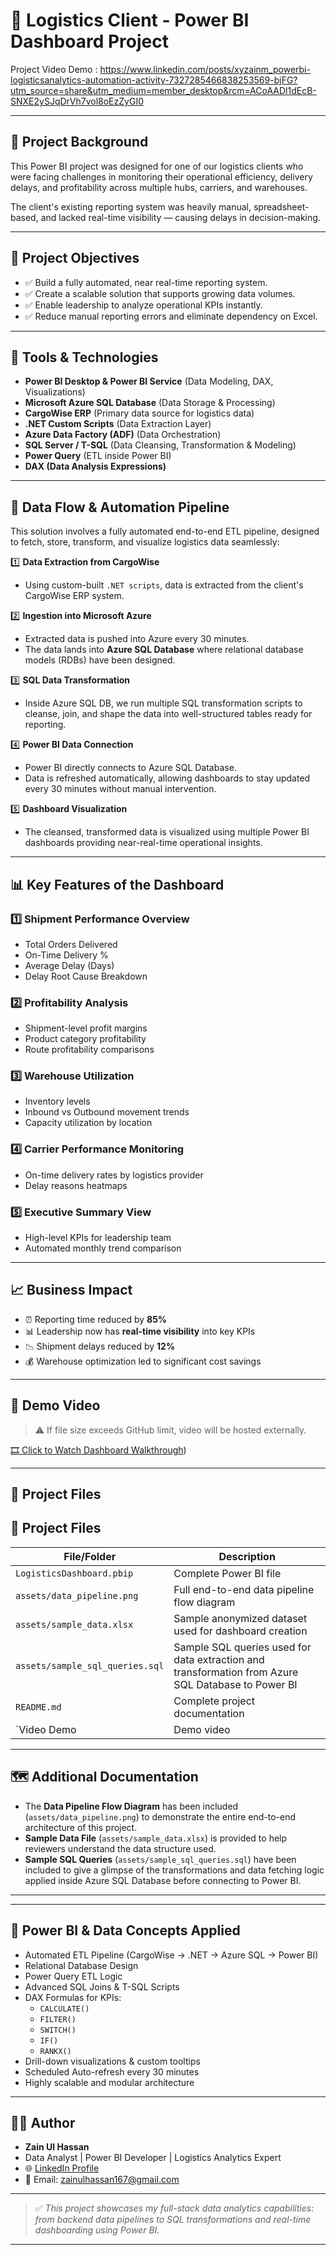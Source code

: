 # 🚚 Logistics Client - Power BI Dashboard Project

Project Video Demo : https://www.linkedin.com/posts/xyzainm_powerbi-logisticsanalytics-automation-activity-7327285466838253569-bjFG?utm_source=share&utm_medium=member_desktop&rcm=ACoAADl1dEcB-SNXE2ySJqDrVh7vol8oEzZyGI0

---

## 📝 Project Background

This Power BI project was designed for one of our logistics clients who were facing challenges in monitoring their operational efficiency, delivery delays, and profitability across multiple hubs, carriers, and warehouses.

The client's existing reporting system was heavily manual, spreadsheet-based, and lacked real-time visibility — causing delays in decision-making.

---

## 🎯 Project Objectives

- ✅ Build a fully automated, near real-time reporting system.
- ✅ Create a scalable solution that supports growing data volumes.
- ✅ Enable leadership to analyze operational KPIs instantly.
- ✅ Reduce manual reporting errors and eliminate dependency on Excel.

---

## 🔧 Tools & Technologies

- **Power BI Desktop & Power BI Service** (Data Modeling, DAX, Visualizations)
- **Microsoft Azure SQL Database** (Data Storage & Processing)
- **CargoWise ERP** (Primary data source for logistics data)
- **.NET Custom Scripts** (Data Extraction Layer)
- **Azure Data Factory (ADF)** (Data Orchestration)
- **SQL Server / T-SQL** (Data Cleansing, Transformation & Modeling)
- **Power Query** (ETL inside Power BI)
- **DAX (Data Analysis Expressions)**

---

## 🔄 Data Flow & Automation Pipeline

This solution involves a fully automated end-to-end ETL pipeline, designed to fetch, store, transform, and visualize logistics data seamlessly:

1️⃣ **Data Extraction from CargoWise**
- Using custom-built `.NET scripts`, data is extracted from the client's CargoWise ERP system.

2️⃣ **Ingestion into Microsoft Azure**
- Extracted data is pushed into Azure every 30 minutes.
- The data lands into **Azure SQL Database** where relational database models (RDBs) have been designed.

3️⃣ **SQL Data Transformation**
- Inside Azure SQL DB, we run multiple SQL transformation scripts to cleanse, join, and shape the data into well-structured tables ready for reporting.

4️⃣ **Power BI Data Connection**
- Power BI directly connects to Azure SQL Database.
- Data is refreshed automatically, allowing dashboards to stay updated every 30 minutes without manual intervention.

5️⃣ **Dashboard Visualization**
- The cleansed, transformed data is visualized using multiple Power BI dashboards providing near-real-time operational insights.

---

## 📊 Key Features of the Dashboard

### 1️⃣ Shipment Performance Overview
- Total Orders Delivered
- On-Time Delivery %
- Average Delay (Days)
- Delay Root Cause Breakdown

### 2️⃣ Profitability Analysis
- Shipment-level profit margins
- Product category profitability
- Route profitability comparisons

### 3️⃣ Warehouse Utilization
- Inventory levels
- Inbound vs Outbound movement trends
- Capacity utilization by location

### 4️⃣ Carrier Performance Monitoring
- On-time delivery rates by logistics provider
- Delay reasons heatmaps

### 5️⃣ Executive Summary View
- High-level KPIs for leadership team
- Automated monthly trend comparison

---

## 📈 Business Impact

- ⏰ Reporting time reduced by **85%**
- 📊 Leadership now has **real-time visibility** into key KPIs
- 📉 Shipment delays reduced by **12%**
- 💰 Warehouse optimization led to significant cost savings

---

## 🎥 Demo Video

> ⚠ If file size exceeds GitHub limit, video will be hosted externally.

[🎞️ Click to Watch Dashboard Walkthrough](https://www.linkedin.com/posts/xyzainm_powerbi-logisticsanalytics-automation-activity-7327285466838253569-bjFG?utm_source=share&utm_medium=member_desktop&rcm=ACoAADl1dEcB-SNXE2ySJqDrVh7vol8oEzZyGI0))

---

## 📁 Project Files

## 📁 Project Files

| File/Folder | Description |
|-------------|-------------|
| `LogisticsDashboard.pbip` | Complete Power BI file |
| `assets/data_pipeline.png` | Full end-to-end data pipeline flow diagram |
| `assets/sample_data.xlsx` | Sample anonymized dataset used for dashboard creation |
| `assets/sample_sql_queries.sql` | Sample SQL queries used for data extraction and transformation from Azure SQL Database to Power BI |
| `README.md` | Complete project documentation |
| `Video Demo | Demo video |

---

## 🗺️ Additional Documentation

- The **Data Pipeline Flow Diagram** has been included (`assets/data_pipeline.png`) to demonstrate the entire end-to-end architecture of this project.
- **Sample Data File** (`assets/sample_data.xlsx`) is provided to help reviewers understand the data structure used.
- **Sample SQL Queries** (`assets/sample_sql_queries.sql`) have been included to give a glimpse of the transformations and data fetching logic applied inside Azure SQL Database before connecting to Power BI.

---


---

## 🚀 Power BI & Data Concepts Applied

- Automated ETL Pipeline (CargoWise → .NET → Azure SQL → Power BI)
- Relational Database Design
- Power Query ETL Logic
- Advanced SQL Joins & T-SQL Scripts
- DAX Formulas for KPIs:
  - `CALCULATE()`
  - `FILTER()`
  - `SWITCH()`
  - `IF()`
  - `RANKX()`
- Drill-down visualizations & custom tooltips
- Scheduled Auto-refresh every 30 minutes
- Highly scalable and modular architecture

---

## 👨‍💻 Author

- **Zain Ul Hassan**
- Data Analyst | Power BI Developer | Logistics Analytics Expert
- 🌐 [LinkedIn Profile](https://www.linkedin.com/in/xyzainm/)
- 📧 Email: zainulhassan167@gmail.com

---

> ✅ *This project showcases my full-stack data analytics capabilities: from backend data pipelines to SQL transformations and real-time dashboarding using Power BI.*

---
